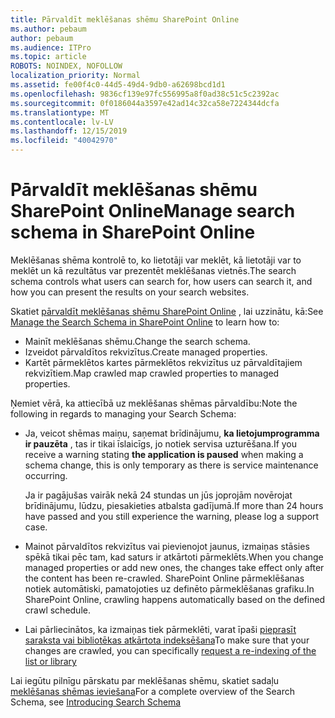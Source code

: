```yaml
---
title: Pārvaldīt meklēšanas shēmu SharePoint Online
ms.author: pebaum
author: pebaum
ms.audience: ITPro
ms.topic: article
ROBOTS: NOINDEX, NOFOLLOW
localization_priority: Normal
ms.assetid: fe00f4c0-44d5-49d4-9db0-a62698bcd1d1
ms.openlocfilehash: 9836cf139e97fc556995a8f0ad38c51c5c2392ac
ms.sourcegitcommit: 0f0186044a3597e42ad14c32ca58e7224344dcfa
ms.translationtype: MT
ms.contentlocale: lv-LV
ms.lasthandoff: 12/15/2019
ms.locfileid: "40042970"
---
```

# <a name="manage-search-schema-in-sharepoint-online"></a><span data-ttu-id="380f9-102">Pārvaldīt meklēšanas shēmu SharePoint Online</span><span class="sxs-lookup"><span data-stu-id="380f9-102">Manage search schema in SharePoint Online</span></span>

<span data-ttu-id="380f9-103">Meklēšanas shēma kontrolē to, ko lietotāji var meklēt, kā lietotāji var to meklēt un kā rezultātus var prezentēt meklēšanas vietnēs.</span><span class="sxs-lookup"><span data-stu-id="380f9-103">The search schema controls what users can search for, how users can search it, and how you can present the results on your search websites.</span></span> 

<span data-ttu-id="380f9-104">Skatiet [pārvaldīt meklēšanas shēmu SharePoint Online](https://docs.microsoft.com/sharepoint/manage-search-schema) , lai uzzinātu, kā:</span><span class="sxs-lookup"><span data-stu-id="380f9-104">See [Manage the Search Schema in SharePoint Online](https://docs.microsoft.com/sharepoint/manage-search-schema) to learn how to:</span></span> 
- <span data-ttu-id="380f9-105">Mainīt meklēšanas shēmu.</span><span class="sxs-lookup"><span data-stu-id="380f9-105">Change the search schema.</span></span>
- <span data-ttu-id="380f9-106">Izveidot pārvaldītos rekvizītus.</span><span class="sxs-lookup"><span data-stu-id="380f9-106">Create managed properties.</span></span>
- <span data-ttu-id="380f9-107">Kartēt pārmeklētos kartes pārmeklētos rekvizītus uz pārvaldītajiem rekvizītiem.</span><span class="sxs-lookup"><span data-stu-id="380f9-107">Map crawled map crawled properties to managed properties.</span></span>

<span data-ttu-id="380f9-108">Ņemiet vērā, ka attiecībā uz meklēšanas shēmas pārvaldību:</span><span class="sxs-lookup"><span data-stu-id="380f9-108">Note the following in regards to managing your Search Schema:</span></span>

- <span data-ttu-id="380f9-109">Ja, veicot shēmas maiņu, saņemat brīdinājumu, **ka lietojumprogramma ir pauzēta** , tas ir tikai īslaicīgs, jo notiek servisa uzturēšana.</span><span class="sxs-lookup"><span data-stu-id="380f9-109">If you receive a warning stating **the application is paused** when making a schema change, this is only temporary as there is service maintenance occurring.</span></span> 

    <span data-ttu-id="380f9-110">Ja ir pagājušas vairāk nekā 24 stundas un jūs joprojām novērojat brīdinājumu, lūdzu, piesakieties atbalsta gadījumā.</span><span class="sxs-lookup"><span data-stu-id="380f9-110">If more than 24 hours have passed and you still experience the warning, please log a support case.</span></span>
- <span data-ttu-id="380f9-111">Mainot pārvaldītos rekvizītus vai pievienojot jaunus, izmaiņas stāsies spēkā tikai pēc tam, kad saturs ir atkārtoti pārmeklēts.</span><span class="sxs-lookup"><span data-stu-id="380f9-111">When you change managed properties or add new ones, the changes take effect only after the content has been re-crawled.</span></span> <span data-ttu-id="380f9-112">SharePoint Online pārmeklēšanas notiek automātiski, pamatojoties uz definēto pārmeklēšanas grafiku.</span><span class="sxs-lookup"><span data-stu-id="380f9-112">In SharePoint Online, crawling happens automatically based on the defined crawl schedule.</span></span>
- <span data-ttu-id="380f9-113">Lai pārliecinātos, ka izmaiņas tiek pārmeklēti, varat īpaši [pieprasīt saraksta vai bibliotēkas atkārtota indeksēšana](https://docs.microsoft.com/sharepoint/manage-search-schema#request-re-indexing-of-a-document-library-or-list)</span><span class="sxs-lookup"><span data-stu-id="380f9-113">To make sure that your changes are crawled, you can specifically [request a re-indexing of the list or library](https://docs.microsoft.com/sharepoint/manage-search-schema#request-re-indexing-of-a-document-library-or-list)</span></span> 

<span data-ttu-id="380f9-114">Lai iegūtu pilnīgu pārskatu par meklēšanas shēmu, skatiet sadaļu [meklēšanas shēmas ieviešana](https://blogs.technet.microsoft.com/tothesharepoint/2012/11/25/introducing-search-schema-for-sharepoint-2013/)</span><span class="sxs-lookup"><span data-stu-id="380f9-114">For a complete overview of the Search Schema, see [Introducing Search Schema](https://blogs.technet.microsoft.com/tothesharepoint/2012/11/25/introducing-search-schema-for-sharepoint-2013/)</span></span> 


